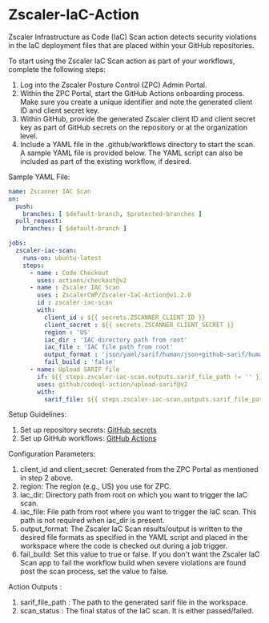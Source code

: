 # Zscaler-IaC-Action

Zscaler Infrastructure as Code (IaC) Scan action detects security violations in the IaC deployment files that are placed within your GitHub repositories.

To start using the Zscaler IaC Scan action as part of your workflows, complete the following steps:

1. Log into the Zscaler Posture Control (ZPC) Admin Portal.
2. Within the ZPC Portal, start the GitHub Actions onboarding process. Make sure you create a unique identifier and note the generated client ID and client secret key.
3. Within GitHub, provide the generated Zscaler client ID and client secret key as part of GitHub secrets on the repository or at the organization level.
4. Include a YAML file in the .github/workflows directory to start the scan. A sample YAML file is provided below. The YAML script can also be included as part of the existing workflow, if desired.

Sample YAML File:

```yaml
name: Zscanner IAC Scan
on:
  push:
    branches: [ $default-branch, $protected-branches ]
  pull_request:
    branches: [ $default-branch ]  

jobs:
  zscaler-iac-scan:
    runs-on: ubuntu-latest
    steps:
      - name : Code Checkout
        uses: actions/checkout@v2
      - name : Zscaler IAC Scan
        uses : ZscalerCWP/Zscaler-IaC-Action@v1.2.0
        id : zscaler-iac-scan
        with:
          client_id : ${{ secrets.ZSCANNER_CLIENT_ID }}
          client_secret : ${{ secrets.ZSCANNER_CLIENT_SECRET }}
          region : 'US'
          iac_dir : 'IAC directory path from root'
          iac_file : 'IAC file path from root'
          output_format : 'json/yaml/sarif/human/json+github-sarif/human+github-sarif'
          fail_build : 'false'
      - name: Upload SARIF file
        if: ${{ steps.zscaler-iac-scan.outputs.sarif_file_path != '' }}
        uses: github/codeql-action/upload-sarif@v2
        with:
          sarif_file: ${{ steps.zscaler-iac-scan.outputs.sarif_file_path }}
```

Setup Guidelines:

1. Set up repository secrets: [GitHub secrets](https://docs.github.com/en/free-pro-team@latest/actions/reference/encrypted-secrets)
2. Set up GitHub workflows: [GitHub Actions](https://docs.github.com/en/actions/learn-github-actions/)

Configuration Parameters:

1. client_id and client_secret: Generated from the ZPC Portal as mentioned in step 2 above.
2. region: The region (e.g., US) you use for ZPC.
3. iac_dir: Directory path from root on which you want to trigger the IaC scan.
4. iac_file: File path from root where you want to trigger the IaC scan. This path is not required when iac_dir is present.
5. output_format: The Zscaler IaC Scan results/output is written to the desired file formats as specified in the YAML script and placed in the workspace where the code is checked out during a job trigger.
6. fail_build: Set this value to true or false. If you don't want the Zscaler IaC Scan app to fail the workflow build when severe violations are found post the scan process, set the value to false.

Action Outputs : 
1. sarif_file_path : The path to the generated sarif file in the workspace.
2. scan_status : The final status of the IaC scan. It is either passed/failed.
